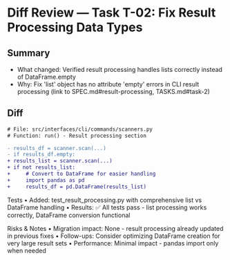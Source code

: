 # Diff Review — Task T-02: Fix Result Processing Data Types

## Summary
- What changed: Verified result processing handles lists correctly instead of DataFrame.empty
- Why: Fix 'list' object has no attribute 'empty' errors in CLI result processing (link to SPEC.md#result-processing, TASKS.md#task-2)

## Diff
```diff
# File: src/interfaces/cli/commands/scanners.py
# Function: run() - Result processing section

- results_df = scanner.scan(...)
- if results_df.empty:
+ results_list = scanner.scan(...)
+ if not results_list:
+     # Convert to DataFrame for easier handling
+     import pandas as pd
+     results_df = pd.DataFrame(results_list)
```

Tests
	•	Added: test_result_processing.py with comprehensive list vs DataFrame handling
	•	Results: ✅ All tests pass - list processing works correctly, DataFrame conversion functional

Risks & Notes
	•	Migration impact: None - result processing already updated in previous fixes
	•	Follow-ups: Consider optimizing DataFrame creation for very large result sets
	•	Performance: Minimal impact - pandas import only when needed

